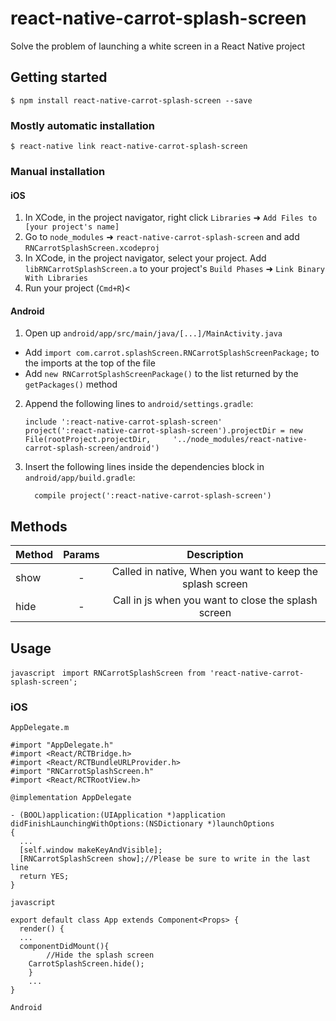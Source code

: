 
# react-native-carrot-splash-screen
Solve the problem of launching a white screen in a React Native project

## Getting started

`$ npm install react-native-carrot-splash-screen --save`

### Mostly automatic installation

`$ react-native link react-native-carrot-splash-screen`

### Manual installation


#### iOS

1. In XCode, in the project navigator, right click `Libraries` ➜ `Add Files to [your project's name]`
2. Go to `node_modules` ➜ `react-native-carrot-splash-screen` and add `RNCarrotSplashScreen.xcodeproj`
3. In XCode, in the project navigator, select your project. Add `libRNCarrotSplashScreen.a` to your project's `Build Phases` ➜ `Link Binary With Libraries`
4. Run your project (`Cmd+R`)<

#### Android

1. Open up `android/app/src/main/java/[...]/MainActivity.java`
  - Add `import com.carrot.splashScreen.RNCarrotSplashScreenPackage;` to the imports at the top of the file
  - Add `new RNCarrotSplashScreenPackage()` to the list returned by the `getPackages()` method
2. Append the following lines to `android/settings.gradle`:
  	```
  	include ':react-native-carrot-splash-screen'
  	project(':react-native-carrot-splash-screen').projectDir = new File(rootProject.projectDir, 	'../node_modules/react-native-carrot-splash-screen/android')
  	```
3. Insert the following lines inside the dependencies block in `android/app/build.gradle`:
  	```
      compile project(':react-native-carrot-splash-screen')
  	```


## Methods

| Method  | Params  | Description |
| :------------ |:---------------:| :---------------:|
| show | - |Called in native, When you want to keep the splash screen |
| hide | - | Call in js when you want to close the splash screen |

## Usage
`javascript`
`
import RNCarrotSplashScreen from 'react-native-carrot-splash-screen';`
### iOS
`AppDelegate.m `
```
#import "AppDelegate.h"
#import <React/RCTBridge.h>
#import <React/RCTBundleURLProvider.h>
#import "RNCarrotSplashScreen.h"
#import <React/RCTRootView.h>

@implementation AppDelegate

- (BOOL)application:(UIApplication *)application didFinishLaunchingWithOptions:(NSDictionary *)launchOptions
{
  ...
  [self.window makeKeyAndVisible];
  [RNCarrotSplashScreen show];//Please be sure to write in the last line
  return YES;
}
```
`javascript`
```
export default class App extends Component<Props> {
  render() {
  ...
  componentDidMount(){
		//Hide the splash screen
    CarrotSplashScreen.hide();
	}
	...
}
```
`Android`

  